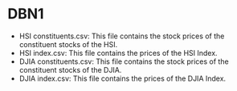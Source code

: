 # DBN1

* HSI constituents.csv: This file contains the stock prices of the constituent stocks of the HSI.
* HSI index.csv: This file contains the prices of the HSI Index.
* DJIA constituents.csv: This file contains the stock prices of the constituent stocks of the DJIA.
* DJIA index.csv: This file contains the prices of the DJIA Index.
